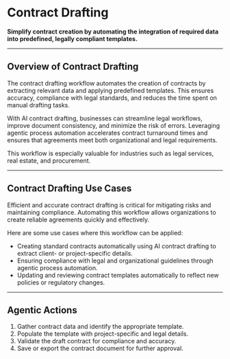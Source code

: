 
# Contract Drafting

**Simplify contract creation by automating the integration of required data into predefined, legally compliant templates.**

---

## Overview of Contract Drafting

The contract drafting workflow automates the creation of contracts by extracting relevant data and applying predefined templates. This ensures accuracy, compliance with legal standards, and reduces the time spent on manual drafting tasks.

With AI contract drafting, businesses can streamline legal workflows, improve document consistency, and minimize the risk of errors. Leveraging agentic process automation accelerates contract turnaround times and ensures that agreements meet both organizational and legal requirements.

This workflow is especially valuable for industries such as legal services, real estate, and procurement.

---

## Contract Drafting Use Cases

Efficient and accurate contract drafting is critical for mitigating risks and maintaining compliance. Automating this workflow allows organizations to create reliable agreements quickly and effectively.

Here are some use cases where this workflow can be applied:

- Creating standard contracts automatically using AI contract drafting to extract client- or project-specific details.
- Ensuring compliance with legal and organizational guidelines through agentic process automation.
- Updating and reviewing contract templates automatically to reflect new policies or regulatory changes.

---

## Agentic Actions

1. Gather contract data and identify the appropriate template.
2. Populate the template with project-specific and legal details.
3. Validate the draft contract for compliance and accuracy.
4. Save or export the contract document for further approval.
